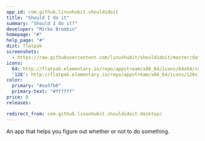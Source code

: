 ```yaml
---
app_id: com.github.linuxhubit.shouldidoit
title: "Should I do it"
summary: "Should I do it?"
developer: "Mirko Brombin"
homepage: "#"
help_page: "#"
dist: flatpak
screenshots:
  - https://raw.githubusercontent.com/linuxhubit/shouldidoit/master/data/screenshot-1.png
icons:
  64: http://flatpak.elementary.io/repo/appstream/x86_64/icons/64x64/com.github.linuxhubit.shouldidoit.png
  '128': http://flatpak.elementary.io/repo/appstream/x86_64/icons/128x128/com.github.linuxhubit.shouldidoit.png
color:
  primary: "#aa5fb0"
  primary-text: "#ffffff"
price: 0
releases:

redirect_from: com.github.linuxhubit.shouldidoit.desktop/
---
```


<p>An app that helps you figure out whether or not to do something.</p>